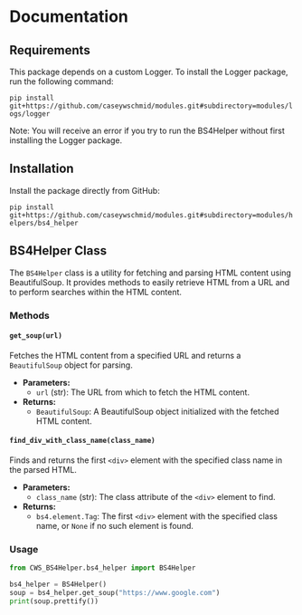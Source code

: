 # Documentation

## Requirements

This package depends on a custom Logger. To install the Logger package, run the
following command:

`pip install git+https://github.com/caseywschmid/modules.git#subdirectory=modules/logs/logger`

Note: You will receive an error if you try to run the BS4Helper without first
installing the Logger package.

## Installation

Install the package directly from GitHub:

`pip install git+https://github.com/caseywschmid/modules.git#subdirectory=modules/helpers/bs4_helper`

## BS4Helper Class

The `BS4Helper` class is a utility for fetching and parsing HTML content using
BeautifulSoup. It provides methods to easily retrieve HTML from a URL and to
perform searches within the HTML content.

### Methods

#### `get_soup(url)`

Fetches the HTML content from a specified URL and returns a `BeautifulSoup`
object for parsing.

- **Parameters:**
  - `url` (str): The URL from which to fetch the HTML content.
- **Returns:**
  - `BeautifulSoup`: A BeautifulSoup object initialized with the fetched HTML
    content.

#### `find_div_with_class_name(class_name)`

Finds and returns the first `<div>` element with the specified class name in the
parsed HTML.

- **Parameters:**
  - `class_name` (str): The class attribute of the `<div>` element to find.
- **Returns:**
  - `bs4.element.Tag`: The first `<div>` element with the specified class name,
    or `None` if no such element is found.

### Usage

```python
from CWS_BS4Helper.bs4_helper import BS4Helper

bs4_helper = BS4Helper()
soup = bs4_helper.get_soup("https://www.google.com")
print(soup.prettify())
```
